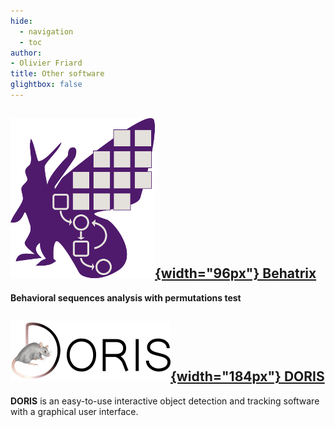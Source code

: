 ```yaml
---
hide:
  - navigation
  - toc
author:
- Olivier Friard
title: Other software
glightbox: false
---
```


## [![Behatrix logo](/images/logo_behatrix.png){width="96px"} Behatrix](behatrix.md)


**Behavioral sequences analysis with permutations test**



## [![DORIS logo](/images/doris_logo.256px.png){width="184px"} DORIS](doris.md)


**DORIS** is an easy-to-use interactive object detection and tracking
software with a graphical user interface.
